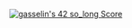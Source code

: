 [![gasselin's 42 so_long Score](https://badge42.vercel.app/api/v2/cl3346xta00920ajxpf1ddxua/project/2243946)](https://github.com/JaeSeoKim/badge42)
